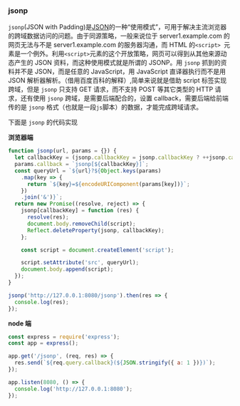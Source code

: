 <description hidden>jsonp 代码实现</description>

### jsonp

`jsonp`(JSON with Padding)是[JSON](https://baike.baidu.com/item/JSON)的一种“使用模式”，可用于解决主流浏览器的跨域数据访问的问题。由于同源策略，一般来说位于 server1.example.com 的网页无法与不是 server1.example.com 的服务器沟通，而 HTML 的`<script> `元素是一个例外。利用`<script>`元素的这个开放策略，网页可以得到从其他来源动态产生的 JSON 资料，而这种使用模式就是所谓的 JSONP。用 `jsonp` 抓到的资料并不是 JSON，而是任意的 JavaScript，用 JavaScript 直译器执行而不是用 JSON 解析器解析。（借用百度百科的解释）,简单来说就是借助 script 标签实现跨域，但是 `jsonp` 只支持 GET 请求，而不支持 POST 等其它类型的 HTTP 请求，还有使用 `jsonp` 跨域，是需要后端配合的，设置 callback，需要后端给前端传的是 `jsonp` 格式（也就是一段`js`脚本）的数据，才能完成跨域请求。

下面是 `jsonp` 的代码实现

**浏览器端**

```js
function jsonp(url, params = {}) {
  let callbackKey = (jsonp.callbackKey = jsonp.callbackKey ? ++jsonp.callbackKey : 1);
  params.callback = `jsonp[${callbackKey}]`;
  const queryUrl = `${url}?${Object.keys(params)
    .map(key => {
      return `${key}=${encodeURIComponent(params[key])}`;
    })
    .join('&')}`;
  return new Promise((resolve, reject) => {
    jsonp[callbackKey] = function (res) {
      resolve(res);
      document.body.removeChild(script);
      Reflect.deleteProperty(jsonp, callbackKey);
    };

    const script = document.createElement('script');

    script.setAttribute('src', queryUrl);
    document.body.append(script);
  });
}

jsonp('http://127.0.0.1:8080/jsonp').then(res => {
  console.log(res);
});
```

**node 端**

```js
const express = require('express');
const app = express();

app.get('/jsonp', (req, res) => {
  res.send(`${req.query.callback}(${JSON.stringify({ a: 1 })})`);
});

app.listen(8080, () => {
  console.log('http://127.0.0.1:8080');
});
```

